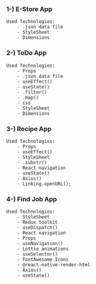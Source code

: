 ### 1-) E-Store App
    Used Technologies:
        - .json data file
        - StyleSheet
        - Dimensions

### 2-) ToDo App
    Used Technologies:
        - Props
        - .json data file
        - useEffect()
        - useState()
        - .filter()
        - .map()
        - css
        - StyleSheet
        - Dimensions

### 3-) Recipe App
    Used Technologies:
        - Props
        - useEffect()
        - StyleSheet
        - .substr()
        - React navigation
        - useState()
        - Axios()
        - Linking.openURL();

### 4-) Find Job App
    Used Technologies:
        - StyleSheet
        - Redux toolkit
        - useDispatch()
        - React navigation
        - Props
        - useNavigation()
        - Lottie animations
        - useSelector()
        - FontAwesome Icons
        - @react-native-render-html
        - Axios()
        - useState()
